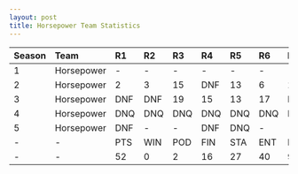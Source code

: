 ```yaml
---
layout: post 
title: Horsepower Team Statistics
--- 
```


| Season   | Team       | R1   | R2   | R3   | R4   | R5   | R6   | R7   | R8   | R9   | R10   | R11   | R12   | Pts   | Pos   |
|:---------|:-----------|:-----|:-----|:-----|:-----|:-----|:-----|:-----|:-----|:-----|:------|:------|:------|:------|:------|
| 1        | Horsepower | -    | -    | -    | -    | -    | -    | -    | -    | -    | -     | -     | -     | -     | -     |
| 2        | Horsepower | 2    | 3    | 15   | DNF  | 13   | 6    | 16   | DNF  | DNF  | 14    | 7     | DNF   | 52    | 10    |
| 3        | Horsepower | DNF  | DNF  | 19   | 15   | 13   | 17   | DNF  | 17   | DNF  | DNF   | 17    | -     | 0     | 15    |
| 4        | Horsepower | DNQ  | DNQ  | DNQ  | DNQ  | DNQ  | DNQ  | DNQ  | DNQ  | DNQ  | DNQ   | DNQ   | 16    | 0     | 17    |
| 5        | Horsepower | DNF  | -    | -    | DNF  | DNQ  | -    | -    | -    | DNQ  | -     | 17    | -     | 0     | 21    |
| -        | -          | PTS  | WIN  | POD  | FIN  | STA  | ENT  | DNF  | SOP  | DNQ  | %Fin  | PPR   | BST   | CHA   | RNK   |
| -        | -          | 52   | 0    | 2    | 16   | 27   | 40   | 9    | 5    | 13   | 59.3  | 1.3   | 2     | 0     | 16    |